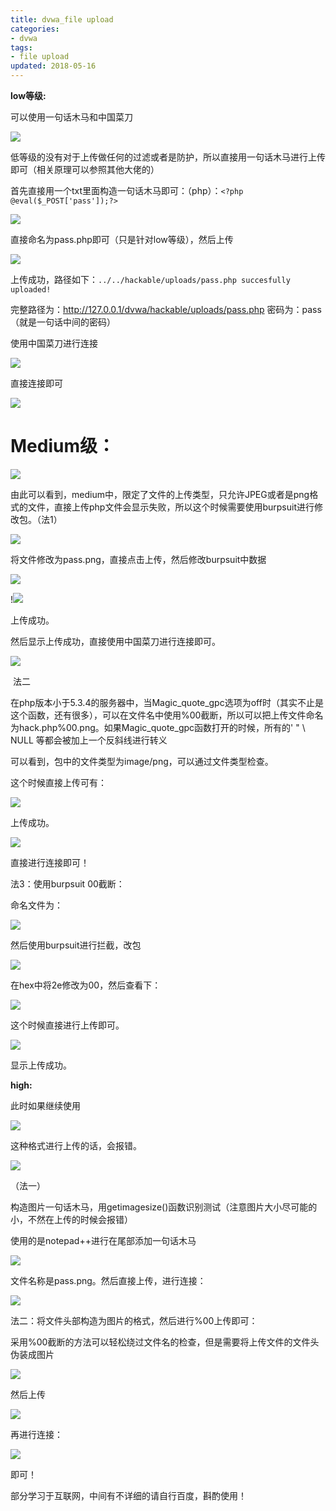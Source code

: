 ```yaml
---
title: dvwa_file upload
categories:
- dvwa
tags:
- file upload
updated: 2018-05-16
---
```




**low等级:**

可以使用一句话木马和中国菜刀

<img src="{{ site.url }}/assets//blog_images/dvwa_file upload_01.png" />



低等级的没有对于上传做任何的过滤或者是防护，所以直接用一句话木马进行上传即可（相关原理可以参照其他大佬的）

首先直接用一个txt里面构造一句话木马即可：（php）：`<?php @eval($_POST['pass']);?>`

<img src="{{ site.url }}/assets//blog_images/dvwa_file upload_02.png" />



直接命名为pass.php即可（只是针对low等级），然后上传

<img src="{{ site.url }}/assets//blog_images/dvwa_file upload_03.png" />



上传成功，路径如下：`../../hackable/uploads/pass.php succesfully uploaded!`

完整路径为：http://127.0.0.1/dvwa/hackable/uploads/pass.php   密码为：pass（就是一句话中间的密码）

使用中国菜刀进行连接

<img src="{{ site.url }}/assets//blog_images/dvwa_file upload_04.png" />



直接连接即可

<img src="{{ site.url }}/assets//blog_images/dvwa_file upload_05.png" />







# Medium级：

<img src="{{ site.url }}/assets//blog_images/dvwa_file upload_06.png" />



由此可以看到，medium中，限定了文件的上传类型，只允许JPEG或者是png格式的文件，直接上传php文件会显示失败，所以这个时候需要使用burpsuit进行修改包。（法1）

<img src="{{ site.url }}/assets//blog_images/dvwa_file upload_07.png" />

将文件修改为pass.png，直接点击上传，然后修改burpsuit中数据

<img src="{{ site.url }}/assets//blog_images/dvwa_file upload_08.png" />



!<img src="{{ site.url }}/assets//blog_images/dvwa_file upload_09.png" />

上传成功。

然后显示上传成功，直接使用中国菜刀进行连接即可。





<img src="{{ site.url }}/assets//blog_images/dvwa_file upload_10.png" />

​    法二

在php版本小于5.3.4的服务器中，当Magic_quote_gpc选项为off时（其实不止是这个函数，还有很多），可以在文件名中使用%00截断，所以可以把上传文件命名为hack.php%00.png。如果Magic_quote_gpc函数打开的时候，所有的' " \ NULL 等都会被加上一个反斜线进行转义

可以看到，包中的文件类型为image/png，可以通过文件类型检查。

这个时候直接上传可有：

<img src="{{ site.url }}/assets//blog_images/dvwa_file upload_11.png" />

上传成功。



   <img src="{{ site.url }}/assets//blog_images/dvwa_file upload_12.png" />

直接进行连接即可！

法3：使用burpsuit    00截断：

命名文件为：

<img src="{{ site.url }}/assets//blog_images/dvwa_file upload_13.png" />



然后使用burpsuit进行拦截，改包

<img src="{{ site.url }}/assets//blog_images/dvwa_file upload_14.png" />



在hex中将2e修改为00，然后查看下：

<img src="{{ site.url }}/assets//blog_images/dvwa_file upload_15.png" />



这个时候直接进行上传即可。

<img src="{{ site.url }}/assets//blog_images/dvwa_file upload_16.png" />



显示上传成功。

**high:**



此时如果继续使用

<img src="{{ site.url }}/assets//blog_images/dvwa_file upload_17.png" />

这种格式进行上传的话，会报错。

<img src="{{ site.url }}/assets//blog_images/dvwa_file upload_18.png" />



（法一）

构造图片一句话木马，用getimagesize()函数识别测试（注意图片大小尽可能的小，不然在上传的时候会报错）

使用的是notepad++进行在尾部添加一句话木马

<img src="{{ site.url }}/assets//blog_images/dvwa_file upload_19.png" />



文件名称是pass.png。然后直接上传，进行连接：

<img src="{{ site.url }}/assets//blog_images/dvwa_file upload_20.png" />



法二：将文件头部构造为图片的格式，然后进行%00上传即可：

采用%00截断的方法可以轻松绕过文件名的检查，但是需要将上传文件的文件头伪装成图片

<img src="{{ site.url }}/assets//blog_images/dvwa_file upload_21.png" />



然后上传

<img src="{{ site.url }}/assets//blog_images/dvwa_file upload_22.png" />



再进行连接：

<img src="{{ site.url }}/assets//blog_images/dvwa_file upload_23.png" />

即可！



部分学习于互联网，中间有不详细的请自行百度，斟酌使用！

​
